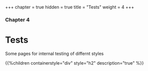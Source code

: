 +++
chapter = true
hidden = true
title = "Tests"
weight = 4
+++

### Chapter 4

# Tests

Some pages for internal testing of differnt styles

{{%children containerstyle="div" style="h2" description="true" %}}

